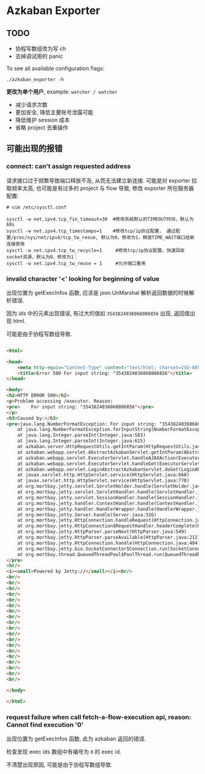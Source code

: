 # Azkaban Exporter

## TODO

- 协程写数组改为写 ch
- 去掉调试用的 panic

To see all available configuration flags:

```shell
./azkaban_exporter -h
```

**更改为单个用户**, example: `watcher / watcher`

- 减少请求次数
- 更加安全, 降低主要账号泄露可能
- 降低维护 session 成本
- 省略 project 去重操作

## 可能出现的报错

### connect: can't assign requested address

请求接口过于频繁导致端口释放不及, 从而无法建立新连接. 可能是对 exporter 拉取频率太高, 也可能是有过多的 project 与 flow 导致, 修改 exporter 所在服务器配置:

```shell
# vim /etc/sysctl.conf

sysctl -w net.ipv4.tcp_fin_timeout=30  #修改系統默认的TIMEOUT时间，默认为60s 
sysctl -w net.ipv4.tcp_timestamps=1    #修改tcp/ip协议配置， 通过配置/proc/sys/net/ipv4/tcp_tw_resue, 默认为0，修改为1，释放TIME_WAIT端口给新连接使用
sysctl -w net.ipv4.tcp_tw_recycle=1     #修改tcp/ip协议配置，快速回收socket资源，默认为0，修改为1：
sysctl -w net.ipv4.tcp_tw_reuse = 1     #允许端口重用
```

### invalid character '<' looking for beginning of value

出现位置为 getExecInfos 函数, 应该是 json.UnMarshal 解析返回数据的时候解析错误.

因为 ids 中的元素出现错误, 有过大的值如 `3543824036068086856` 出现, 返回值出现 html.

可能是由于协程写数组导致.

```html

<html>

<head>
    <meta http-equiv="Content-Type" content="text/html; charset=ISO-8859-1"/>
    <title>Error 500 For input string: "3543824036068086856"</title>
</head>

<body>
<h2>HTTP ERROR 500</h2>
<p>Problem accessing /executor. Reason:
<pre>    For input string: "3543824036068086856"</pre>
</p>
<h3>Caused by:</h3>
<pre>java.lang.NumberFormatException: For input string: "3543824036068086856"
	at java.lang.NumberFormatException.forInputString(NumberFormatException.java:65)
	at java.lang.Integer.parseInt(Integer.java:583)
	at java.lang.Integer.parseInt(Integer.java:615)
	at azkaban.server.HttpRequestUtils.getIntParam(HttpRequestUtils.java:217)
	at azkaban.webapp.servlet.AbstractAzkabanServlet.getIntParam(AbstractAzkabanServlet.java:149)
	at azkaban.webapp.servlet.ExecutorServlet.handleAJAXAction(ExecutorServlet.java:118)
	at azkaban.webapp.servlet.ExecutorServlet.handleGet(ExecutorServlet.java:97)
	at azkaban.webapp.servlet.LoginAbstractAzkabanServlet.doGet(LoginAbstractAzkabanServlet.java:122)
	at javax.servlet.http.HttpServlet.service(HttpServlet.java:668)
	at javax.servlet.http.HttpServlet.service(HttpServlet.java:770)
	at org.mortbay.jetty.servlet.ServletHolder.handle(ServletHolder.java:511)
	at org.mortbay.jetty.servlet.ServletHandler.handle(ServletHandler.java:401)
	at org.mortbay.jetty.servlet.SessionHandler.handle(SessionHandler.java:182)
	at org.mortbay.jetty.handler.ContextHandler.handle(ContextHandler.java:766)
	at org.mortbay.jetty.handler.HandlerWrapper.handle(HandlerWrapper.java:152)
	at org.mortbay.jetty.Server.handle(Server.java:326)
	at org.mortbay.jetty.HttpConnection.handleRequest(HttpConnection.java:542)
	at org.mortbay.jetty.HttpConnection$RequestHandler.headerComplete(HttpConnection.java:928)
	at org.mortbay.jetty.HttpParser.parseNext(HttpParser.java:549)
	at org.mortbay.jetty.HttpParser.parseAvailable(HttpParser.java:212)
	at org.mortbay.jetty.HttpConnection.handle(HttpConnection.java:404)
	at org.mortbay.jetty.bio.SocketConnector$Connection.run(SocketConnector.java:228)
	at org.mortbay.thread.QueuedThreadPool$PoolThread.run(QueuedThreadPool.java:582)
</pre>
<hr/>
<i><small>Powered by Jetty://</small></i><br/>
<br/>
<br/>
<br/>
<br/>
<br/>
<br/>
<br/>
<br/>
<br/>
<br/>
<br/>
<br/>
<br/>
<br/>
<br/>
<br/>
<br/>
<br/>
<br/>

</body>

</html>
```

### request failure when call fetch-a-flow-execution api, reason: Cannot find execution '0'

出现位置为 getExecInfos 函数, 此为 azkaban 返回的错误.

检查发现 exec ids 数组中有编号为 `0` 的 exec id.

不清楚出现原因, 可能是由于协程写数组导致.